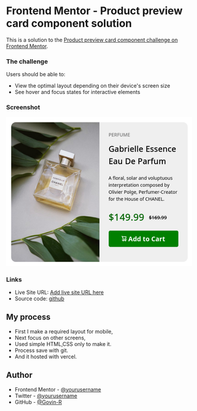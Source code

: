 # Frontend Mentor - Product preview card component solution

This is a solution to the [Product preview card component challenge on Frontend Mentor](https://www.frontendmentor.io/challenges/product-preview-card-component-GO7UmttRfa).


### The challenge

Users should be able to:

- View the optimal layout depending on their device's screen size
- See hover and focus states for interactive elements


### Screenshot

![](./screenshot.png)


### Links

- Live Site URL: [Add live site URL here](https://your-live-site-url.com)
- Source code: [github](https://github.com/Govin-R/product-preview-fmentor/)


## My process

- First I make a required layout for mobile,
- Next focus on other screens,
- Used simple HTML,CSS only to make it.
- Process save with git.
- And it hosted with vercel.
 
## Author

- Frontend Mentor - [@yourusername](https://www.frontendmentor.io/profile/yourusername)
- Twitter - [@yourusername](https://www.twitter.com/g_repl)
- GitHub - [@Govin-R]("https://www.github.com/Govin-R")
